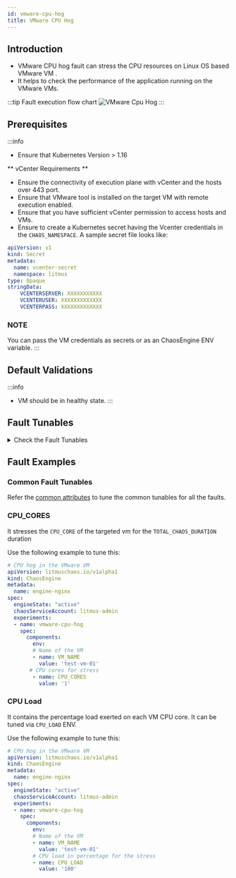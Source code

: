 ```yaml
---
id: vmware-cpu-hog
title: VMware CPU Hog
---
```


## Introduction
- VMware CPU hog fault can stress the CPU resources on Linux OS based VMware VM .
- It helps to check the performance of the application running on the VMware VMs.

:::tip Fault execution flow chart
![VMware Cpu Hog](./static/images/vmware-cpu-hog.png)
:::

## Prerequisites
:::info
- Ensure that Kubernetes Version > 1.16

** vCenter Requirements **
- Ensure the connectivity of execution plane with vCenter and the hosts over 443 port. 
- Ensure that VMware tool is installed on the target VM with remote execution enabled.
- Ensure that you have sufficient vCenter permission to access hosts and VMs.
- Ensure to create a Kubernetes secret having the Vcenter credentials in the `CHAOS_NAMESPACE`. A sample secret file looks like:
```yaml
apiVersion: v1
kind: Secret
metadata:
  name: vcenter-secret
  namespace: litmus
type: Opaque
stringData:
    VCENTERSERVER: XXXXXXXXXXX
    VCENTERUSER: XXXXXXXXXXXXX
    VCENTERPASS: XXXXXXXXXXXXX
```

### NOTE
You can pass the VM credentials as secrets or as an ChaosEngine ENV variable.
:::


## Default Validations
:::info
- VM should be in healthy state.
:::

## Fault Tunables
<details>
    <summary>Check the Fault Tunables</summary>
    <h2>Mandatory Fields</h2>
    <table>
      <tr>
        <th> Variables </th>
        <th> Description </th>
        <th> Notes </th>
      </tr>
      <tr>
        <td> VM_NAME </td>
        <td> Name of the target VM </td>
        <td> For Example: <code>ubuntu-vm-1</code> </td>
      </tr>
    </table>
    <h2>Optional Fields</h2>
    <table>
      <tr>
        <th> Variables </th>
        <th> Description </th>
        <th> Notes </th>
      </tr>
      <tr>
        <td> CPU_CORES </td>
        <td> Number of the CPU cores subjected to CPU stress </td>
        <td> Default to 1 </td>
        </tr>
      <tr>
        <td> CPU_LOAD </td>
        <td> Percentage load exerted on each CPU core </td>
        <td> Default to 100 </td>
      </tr>
      <tr>
        <td> TOTAL_CHAOS_DURATION </td>
        <td> The total duration for chaos injection (in seconds) </td>
        <td> Defaults to 30s </td>
      </tr>
      <tr>
        <td> CHAOS_INTERVAL </td>
        <td> The interval (in seconds) between successive instance termination </td>
        <td> Defaults to 30s </td>
      </tr>
      <tr>
        <td> RAMP_TIME </td>
        <td> Period to wait before and after injection of chaos (in seconds) </td>
        <td> For Example: <code>30</code> </td>
      </tr>
      <tr>
        <td> SEQUENCE </td>
        <td> It defines sequence of chaos execution for multiple instance </td>
        <td> Default value: parallel. Supported: serial, parallel </td>
      </tr>
    </table>
</details>

## Fault Examples

### Common Fault Tunables
Refer the [common attributes](../common-tunables-for-all-faults) to tune the common tunables for all the faults.

### CPU_CORES
It stresses the `CPU_CORE` of the targeted vm for the `TOTAL_CHAOS_DURATION` duration

Use the following example to tune this:

[embedmd]:# (./static/manifests/vmware-cpu-hog/vm-cpu-hog-core.yaml yaml)
```yaml
# CPU hog in the VMware VM
apiVersion: litmuschaos.io/v1alpha1
kind: ChaosEngine
metadata:
  name: engine-nginx
spec:
  engineState: "active"
  chaosServiceAccount: litmus-admin
  experiments:
  - name: vmware-cpu-hog
    spec:
      components:
        env:
        # Name of the VM
        - name: VM_NAME
          value: 'test-vm-01'
       # CPU cores for stress
        - name: CPU_CORES 
          value: '1'
```
### CPU Load
It contains the percentage load exerted on each VM CPU core. It can be tuned via `CPU_LOAD` ENV.

Use the following example to tune this:

[embedmd]:# (./static/manifests/vmware-cpu-hog/vm-cpu-hog-load.yaml yaml)
```yaml
# CPU hog in the VMware VM
apiVersion: litmuschaos.io/v1alpha1
kind: ChaosEngine
metadata:
  name: engine-nginx
spec:
  engineState: "active"
  chaosServiceAccount: litmus-admin
  experiments:
  - name: vmware-cpu-hog
    spec:
      components:
        env:
        # Name of the VM
        - name: VM_NAME
          value: 'test-vm-01'
        # CPU load in percentage for the stress
        - name: CPU_LOAD
          value: '100'
```
